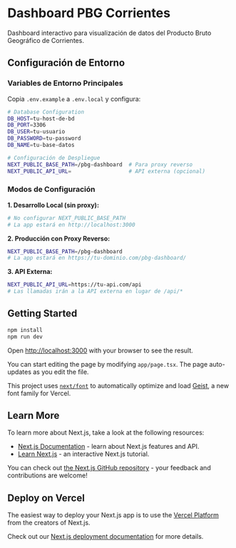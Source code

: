 # Dashboard PBG Corrientes

Dashboard interactivo para visualización de datos del Producto Bruto Geográfico de Corrientes.

## Configuración de Entorno

### Variables de Entorno Principales

Copia `.env.example` a `.env.local` y configura:

```bash
# Database Configuration
DB_HOST=tu-host-de-bd
DB_PORT=3306
DB_USER=tu-usuario
DB_PASSWORD=tu-password
DB_NAME=tu-base-datos

# Configuración de Despliegue
NEXT_PUBLIC_BASE_PATH=/pbg-dashboard  # Para proxy reverso
NEXT_PUBLIC_API_URL=                  # API externa (opcional)
```

### Modos de Configuración

**1. Desarrollo Local (sin proxy):**
```bash
# No configurar NEXT_PUBLIC_BASE_PATH
# La app estará en http://localhost:3000
```

**2. Producción con Proxy Reverso:**
```bash
NEXT_PUBLIC_BASE_PATH=/pbg-dashboard
# La app estará en https://tu-dominio.com/pbg-dashboard/
```

**3. API Externa:**
```bash
NEXT_PUBLIC_API_URL=https://tu-api.com/api
# Las llamadas irán a la API externa en lugar de /api/*
```

## Getting Started

```bash
npm install
npm run dev
```

Open [http://localhost:3000](http://localhost:3000) with your browser to see the result.

You can start editing the page by modifying `app/page.tsx`. The page auto-updates as you edit the file.

This project uses [`next/font`](https://nextjs.org/docs/app/building-your-application/optimizing/fonts) to automatically optimize and load [Geist](https://vercel.com/font), a new font family for Vercel.

## Learn More

To learn more about Next.js, take a look at the following resources:

- [Next.js Documentation](https://nextjs.org/docs) - learn about Next.js features and API.
- [Learn Next.js](https://nextjs.org/learn) - an interactive Next.js tutorial.

You can check out [the Next.js GitHub repository](https://github.com/vercel/next.js) - your feedback and contributions are welcome!

## Deploy on Vercel

The easiest way to deploy your Next.js app is to use the [Vercel Platform](https://vercel.com/new?utm_medium=default-template&filter=next.js&utm_source=create-next-app&utm_campaign=create-next-app-readme) from the creators of Next.js.

Check out our [Next.js deployment documentation](https://nextjs.org/docs/app/building-your-application/deploying) for more details.
